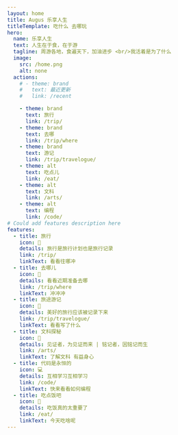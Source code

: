 ```yaml
---
layout: home
title: Augus 乐享人生
titleTemplate: 吃什么 去哪玩
hero:
  name: 乐享人生
  text: 人生在于食，在于游
  tagline: 周游各地，食遍天下，加油进步 <br/>我活着是为了什么
  image:
    src: /home.png
    alt: none
  actions:
    # - theme: brand
    #   text: 最近更新
    #   link: /recent

    - theme: brand
      text: 旅行
      link: /trip/      
    - theme: brand
      text: 去哪
      link: /trip/where
    - theme: brand
      text: 游记
      link: /trip/travelogue/
    - theme: alt
      text: 吃点儿
      link: /eat/      
    - theme: alt
      text: 文科
      link: /arts/
    - theme: alt
      text: 编程
      link: /code/      
# Could add features description here
features:
  - title: 旅行
    icon: 🚀
    details: 旅行是旅行计划也是旅行记录
    link: /trip/
    linkText: 看看往哪冲
  - title: 去哪儿
    icon: 🚀
    details: 看看近期准备去哪
    link: /trip/where
    linkText: 冲冲冲
  - title: 旅途游记
    icon: 🚀
    details: 美好的旅行应该被记录下来        
    link: /trip/travelogue/
    linkText: 看看写了什么  
  - title: 文科探秘
    icon: 🏮
    details: 见证者，为见证而来 | 铭记者，因铭记而生
    link: /arts/
    linkText: 了解文科 有益身心
  - title: 代码是永恒的
    icon: 💻
    details: 互相学习互相学习
    link: /code/
    linkText: 快来看看如何编程
  - title: 吃点饭吧
    icon: 🥂
    details: 吃饭真的太重要了
    link: /eat/
    linkText: 今天吃啥呢    
---
```

